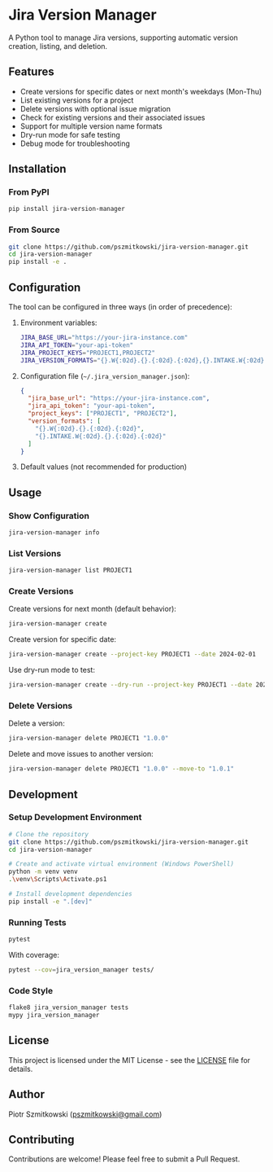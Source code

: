 # Jira Version Manager

A Python tool to manage Jira versions, supporting automatic version creation, listing, and deletion.

## Features

- Create versions for specific dates or next month's weekdays (Mon-Thu)
- List existing versions for a project
- Delete versions with optional issue migration
- Check for existing versions and their associated issues
- Support for multiple version name formats
- Dry-run mode for safe testing
- Debug mode for troubleshooting

## Installation

### From PyPI
```bash
pip install jira-version-manager
```

### From Source
```bash
git clone https://github.com/pszmitkowski/jira-version-manager.git
cd jira-version-manager
pip install -e .
```

## Configuration

The tool can be configured in three ways (in order of precedence):

1. Environment variables:
   ```bash
   JIRA_BASE_URL="https://your-jira-instance.com"
   JIRA_API_TOKEN="your-api-token"
   JIRA_PROJECT_KEYS="PROJECT1,PROJECT2"
   JIRA_VERSION_FORMATS="{}.W{:02d}.{}.{:02d}.{:02d},{}.INTAKE.W{:02d}.{}.{:02d}.{:02d}"
   ```

2. Configuration file (`~/.jira_version_manager.json`):
   ```json
   {
     "jira_base_url": "https://your-jira-instance.com",
     "jira_api_token": "your-api-token",
     "project_keys": ["PROJECT1", "PROJECT2"],
     "version_formats": [
       "{}.W{:02d}.{}.{:02d}.{:02d}",
       "{}.INTAKE.W{:02d}.{}.{:02d}.{:02d}"
     ]
   }
   ```

3. Default values (not recommended for production)

## Usage

### Show Configuration
```bash
jira-version-manager info
```

### List Versions
```bash
jira-version-manager list PROJECT1
```

### Create Versions

Create versions for next month (default behavior):
```bash
jira-version-manager create
```

Create version for specific date:
```bash
jira-version-manager create --project-key PROJECT1 --date 2024-02-01
```

Use dry-run mode to test:
```bash
jira-version-manager create --dry-run --project-key PROJECT1 --date 2024-02-01
```

### Delete Versions

Delete a version:
```bash
jira-version-manager delete PROJECT1 "1.0.0"
```

Delete and move issues to another version:
```bash
jira-version-manager delete PROJECT1 "1.0.0" --move-to "1.0.1"
```

## Development

### Setup Development Environment
```bash
# Clone the repository
git clone https://github.com/pszmitkowski/jira-version-manager.git
cd jira-version-manager

# Create and activate virtual environment (Windows PowerShell)
python -m venv venv
.\venv\Scripts\Activate.ps1

# Install development dependencies
pip install -e ".[dev]"
```

### Running Tests
```bash
pytest
```

With coverage:
```bash
pytest --cov=jira_version_manager tests/
```

### Code Style
```bash
flake8 jira_version_manager tests
mypy jira_version_manager
```

## License

This project is licensed under the MIT License - see the [LICENSE](LICENSE) file for details.

## Author

Piotr Szmitkowski (pszmitkowski@gmail.com)

## Contributing

Contributions are welcome! Please feel free to submit a Pull Request.
